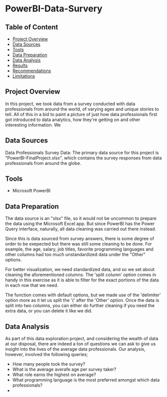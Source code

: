 # PowerBI-Data-Survery

## Table of Content
- [Project Overview](#project-overview)
- [Data Sources](#data-sources)
- [Tools](#tools)
- [Data Preparation](#data-preparation)
- [Data Analysis](#data-analysis)
- [Results](#results)
- [Recommendations](#recommendations)
- [Limitations](#limitations)

## Project Overview
In this project, we took data from a survey conducted with data professionals from around the world, of varying ages and unique stories to tell. All of this in a bid to paint a picture of just how data professionals first got introduced to data analytics, how they're getting on and other interesting information. We

## Data Sources
Data Professionals Survey Data: The primary data source for this project is "PowerBI-FinalProject.xlsx", which contains the survey responses from data professionals from around the globe.

## Tools
- Microsoft PowerBI

## Data Preparation
The data source is an "xlsx" file, so it would not be uncommon to prepare the data using the Microsoft Excel app. But since PowerBI has the Power Query interface, naturally, all data cleaning was carried out there instead. 

Since this is data sourced from survey answers, there is some degree of order to be exepected but there was still some cleaning to be done. For example, the age, salary, job titles, favorite programming languages and other columns had too much unstandardized data under the "Other" options.

For better visualization, we need standardized data, and so we set about cleaning the aforementioned columns. The 'split column' option comes in handy in this exercise as it is able to filter for the exact portions of the data in each row that we need. 

The function comes with default options, but we made use of the 'delimiter' option more as it let us split the '(' after the 'Other' option. Once the data is split into two columns, you can either do further cleaning if you need the extra data, or you can delete it like we did.

## Data Analysis
As part of this data exploration project, and considering the wealth of data at our disposal, there are indeed a ton of questions we can ask to give us insight into the lives of the average data professionals. Our analysis, however, involved the following queries;
- How many people took the survey?
- What is the average averafe age per survey taker?
- What role earns the highest on average?
- What programming language is the most preferred amongst which data professionals?
- 
